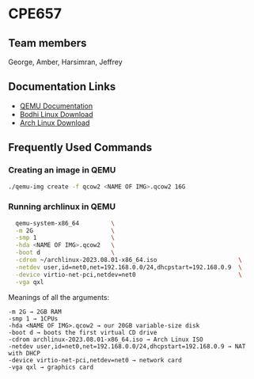 # CPE657

##  Team members

George, Amber, Harsimran, Jeffrey

## Documentation Links

- [QEMU Documentation](https://wiki.qemu.org/Hosts/Linux)
- [Bodhi Linux Download](https://drive.google.com/file/d/11w1kItSrVW-saXxTpnfTrw7358UcNS5t/view)
- [Arch Linux Download](https://mirrors.mit.edu/archlinux/iso/2023.09.01/)

## Frequently Used Commands

### Creating an image in QEMU

```bash
./qemu-img create -f qcow2 <NAME OF IMG>.qcow2 16G
```

### Running archlinux in QEMU

```bash
  qemu-system-x86_64         \
  -m 2G                      \
  -smp 1                     \
  -hda <NAME OF IMG>.qcow2   \
  -boot d                    \
  -cdrom ~/archlinux-2023.08.01-x86_64.iso                       \
  -netdev user,id=net0,net=192.168.0.0/24,dhcpstart=192.168.0.9  \
  -device virtio-net-pci,netdev=net0                             \
  -vga qxl
```
Meanings of all the arguments:

```
-m 2G → 2GB RAM
-smp 1 → 1CPUs
-hda <NAME OF IMG>.qcow2 → our 20GB variable-size disk
-boot d → boots the first virtual CD drive
-cdrom archlinux-2023.08.01-x86_64.iso → Arch Linux ISO
-netdev user,id=net0,net=192.168.0.0/24,dhcpstart=192.168.0.9 → NAT with DHCP
-device virtio-net-pci,netdev=net0 → network card
-vga qxl → graphics card
```
